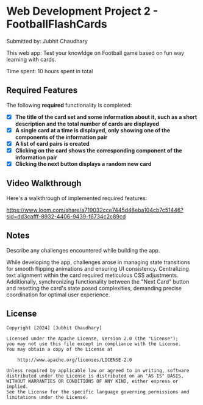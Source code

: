 # Web Development Project 2 - FootballFlashCards

Submitted by: Jubhit Chaudhary

This web app: Test your knowldge on Football game based on fun way learning with cards.

Time spent: 10 hours spent in total

## Required Features

The following **required** functionality is completed:

- [X] **The title of the card set and some information about it, such as a short description and the total number of cards are displayed**
- [X] **A single card at a time is displayed, only showing one of the components of the information pair**
- [X] **A list of card pairs is created**
- [X] **Clicking on the card shows the corresponding component of the information pair**
- [X] **Clicking the next button displays a random new card**

## Video Walkthrough

Here's a walkthrough of implemented required features:

https://www.loom.com/share/a719032cce7445d48eba104cb7c51446?sid=dd3cafff-8932-4406-9439-f6734c2c89cd

## Notes

Describe any challenges encountered while building the app.

While developing the app, challenges arose in managing state transitions for smooth flipping animations and ensuring UI consistency. Centralizing text alignment within the card required meticulous CSS adjustments. Additionally, synchronizing functionality between the "Next Card" button and resetting the card's state posed complexities, demanding precise coordination for optimal user experience.

## License

    Copyright [2024] [Jubhit Chaudhary]

    Licensed under the Apache License, Version 2.0 (the "License");
    you may not use this file except in compliance with the License.
    You may obtain a copy of the License at

        http://www.apache.org/licenses/LICENSE-2.0

    Unless required by applicable law or agreed to in writing, software
    distributed under the License is distributed on an "AS IS" BASIS,
    WITHOUT WARRANTIES OR CONDITIONS OF ANY KIND, either express or implied.
    See the License for the specific language governing permissions and
    limitations under the License.
